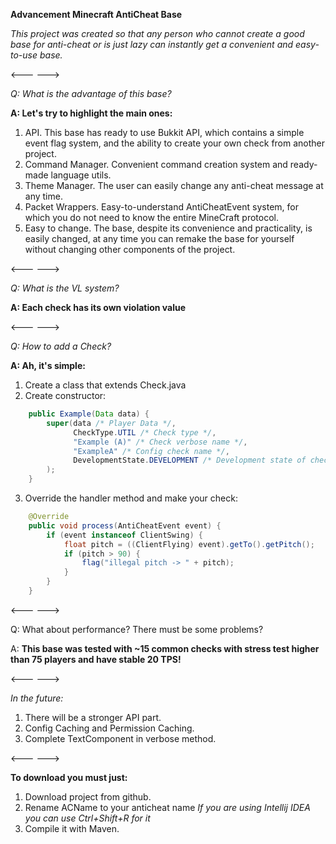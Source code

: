 **Advancement Minecraft AntiCheat Base**

_This project was created so that any person who cannot create a good base for anti-cheat or is just lazy can instantly get a convenient and easy-to-use base._

<---                    --->

_Q: What is the advantage of this base?_

**A: Let's try to highlight the main ones:**
1) API. This base has ready to use Bukkit API, which contains a simple event flag system, and the ability to create your own check from another project.
2) Command Manager. Convenient command creation system and ready-made language utils.
3) Theme Manager. The user can easily change any anti-cheat message at any time.
4) Packet Wrappers. Easy-to-understand AntiCheatEvent system, for which you do not need to know the entire MineCraft protocol.
5) Easy to change. The base, despite its convenience and practicality, is easily changed, at any time you can remake the base for yourself without changing other components of the project.

<---                    --->

_Q: What is the VL system?_

**A: Each check has its own violation value**

<---                    --->

_Q: How to add a Check?_

**A: Ah, it's simple:**
1) Create a class that extends Check.java
2) Create constructor:
```java
    public Example(Data data) {
        super(data /* Player Data */, 
              CheckType.UTIL /* Check type */, 
              "Example (A)" /* Check verbose name */, 
              "ExampleA" /* Config check name */, 
              DevelopmentState.DEVELOPMENT /* Development state of check */
        );
    }  
```
3) Override the handler method and make your check:
```java
    @Override
    public void process(AntiCheatEvent event) {
        if (event instanceof ClientSwing) {
            float pitch = ((ClientFlying) event).getTo().getPitch();
            if (pitch > 90) {
                flag("illegal pitch -> " + pitch);
            }
        }
    }
```

<---                    --->

Q: What about performance? There must be some problems?

A: **This base was tested with ~15 common checks with stress test higher than 75 players and have stable 20 TPS!**

<---                    --->

_In the future:_
1) There will be a stronger API part.
2) Config Caching and Permission Caching.
3) Complete TextComponent in verbose method.

<---                    --->

**To download you must just:**
1) Download project from github.
2) Rename ACName to your anticheat name _If you are using Intellij IDEA you can use Ctrl+Shift+R for it_
3) Compile it with Maven.
